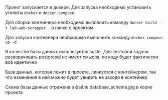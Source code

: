 Проект запускается в докере. Для запуска необходимо установить утилиты `docker` и `docker-compose`

Для сборки контейнера необходимо выполнить команду `docker build -t lad-web-scrapper .` в папке с проектом   

Для запуска контейнера необходимо выполнить команду `docker-compose up -d`   

В качестве базы данных используется sqlite. Для тестовой задачи разворачивать postgresql не имеет смысла, по коду будет фактически всё идентично    

База данных, которая лежит в проекте, линкуется с контейнером, так что изменения в ней можно будет увидеть не заходя в контейнер   

Схема базы данных отражена в файле database_schema.jpg в корне проекта